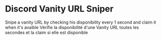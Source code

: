 # Discord Vanity URL Sniper
Snipe a vanity URL by checking his disponibility every 1 second and claim it when it's avaible
Vérifie la disponibilité d'une Vanity URL toutes les secondes et la claim si elle est disponible
